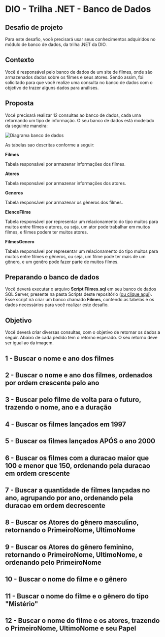 # DIO - Trilha .NET - Banco de Dados

## Desafio de projeto
Para este desafio, você precisará usar seus conhecimentos adquiridos no módulo de banco de dados, da trilha .NET da DIO.

## Contexto
Você é responsável pelo banco de dados de um site de filmes, onde são armazenados dados sobre os filmes e seus atores. Sendo assim, foi solicitado para que você realize uma consulta no banco de dados com o objetivo de trazer alguns dados para análises.

## Proposta
Você precisará realizar 12 consultas ao banco de dados, cada uma retornando um tipo de informação.
O seu banco de dados está modelado da seguinte maneira:

![Diagrama banco de dados](Imagens/diagrama.png)

As tabelas sao descritas conforme a seguir:

**Filmes**

Tabela responsável por armazenar informações dos filmes.

**Atores**

Tabela responsável por armazenar informações dos atores.

**Generos**

Tabela responsável por armazenar os gêneros dos filmes.

**ElencoFilme**

Tabela responsável por representar um relacionamento do tipo muitos para muitos entre filmes e atores, ou seja, um ator pode trabalhar em muitos filmes, e filmes
podem ter muitos atores.

**FilmesGenero**

Tabela responsável por representar um relacionamento do tipo muitos para muitos entre filmes e gêneros, ou seja, um filme pode ter mais de um gênero, e um genêro pode fazer parte de muitos filmes.

## Preparando o banco de dados
Você deverá executar o arquivo **Script Filmes.sql** em seu banco de dados SQL Server, presente na pasta Scripts deste repositório ([ou clique aqui](Script%20Filmes.sql)). Esse script irá criar um banco chamado **Filmes**, contendo as tabelas e os dados necessários para você realizar este desafio.

## Objetivo
Você deverá criar diversas consultas, com o objetivo de retornar os dados a seguir. Abaixo de cada pedido tem o retorno esperado. O seu retorno deve ser igual ao da imagem.

## 1 - Buscar o nome e ano dos filmes


## 2 - Buscar o nome e ano dos filmes, ordenados por ordem crescente pelo ano


## 3 - Buscar pelo filme de volta para o futuro, trazendo o nome, ano e a duração


## 4 - Buscar os filmes lançados em 1997


## 5 - Buscar os filmes lançados APÓS o ano 2000


## 6 - Buscar os filmes com a duracao maior que 100 e menor que 150, ordenando pela duracao em ordem crescente


## 7 - Buscar a quantidade de filmes lançadas no ano, agrupando por ano, ordenando pela duracao em ordem decrescente


## 8 - Buscar os Atores do gênero masculino, retornando o PrimeiroNome, UltimoNome


## 9 - Buscar os Atores do gênero feminino, retornando o PrimeiroNome, UltimoNome, e ordenando pelo PrimeiroNome


## 10 - Buscar o nome do filme e o gênero


## 11 - Buscar o nome do filme e o gênero do tipo "Mistério"


## 12 - Buscar o nome do filme e os atores, trazendo o PrimeiroNome, UltimoNome e seu Papel
